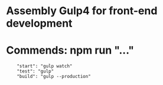 # Assembly Gulp4 for front-end development

# Commends: npm run "..."

    	"start": "gulp watch"
    	"test": "gulp"
    	"build": "gulp --production"
